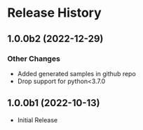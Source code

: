 # Release History

## 1.0.0b2 (2022-12-29)

### Other Changes

  - Added generated samples in github repo
  - Drop support for python<3.7.0

## 1.0.0b1 (2022-10-13)

* Initial Release
